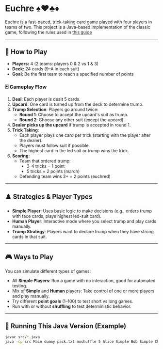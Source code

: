 # Euchre ♠️♥️♣️♦️

Euchre is a fast-paced, trick-taking card game played with four players in teams of two. This project is a Java-based implementation of the classic game, following the rules used in [this guide](https://bicyclecards.com/how-to-play/euchre/)

---

## 🧠 How to Play

- **Players:** 4 (2 teams: players 0 & 2 vs 1 & 3)
- **Deck:** 24 cards (9–A in each suit)
- **Goal:** Be the first team to reach a specified number of points

### 🃏 Gameplay Flow

1. **Deal**: Each player is dealt 5 cards.
2. **Upcard**: One card is turned up from the deck to determine trump.
3. **Trump Selection**: Players go around twice:
   - **Round 1**: Choose to accept the upcard's suit as trump.
   - **Round 2**: Choose any other suit (except the upcard).
4. **Dealer picks up the upcard** if trump is accepted in round 1.
5. **Trick Taking**:
   - Each player plays one card per trick (starting with the player after the dealer).
   - Players must follow suit if possible.
   - The highest card in the led suit or trump wins the trick.
6. **Scoring**:
   - Team that ordered trump:
     - 3–4 tricks = 1 point
     - 5 tricks = 2 points (march)
   - Defending team wins 3+ = 2 points (euchred)

---

## ♟️ Strategies & Player Types

- **Simple Player**: Uses basic logic to make decisions (e.g., orders trump with face cards, plays highest led-suit card).
- **Human Player**: Interactive mode where you select trump and play cards manually.
- **Trump Strategy**: Players want to declare trump when they have strong cards in that suit.

---

## 🎮 Ways to Play

You can simulate different types of games:
- All **Simple Players**: Run a game with no interaction, good for automated testing.
- Mix of **Simple** and **Human** players: Take control of one or more players and play manually.
- Try different **point goals** (1–100) to test short vs long games.
- Run with or without **shuffling** to test deterministic behavior.

---

## 🚀 Running This Java Version (Example)

```bash
javac src/*.java
java -cp src Main dummy pack.txt noshuffle 5 Alice Simple Bob Simple Charlie Simple Dana Simple
